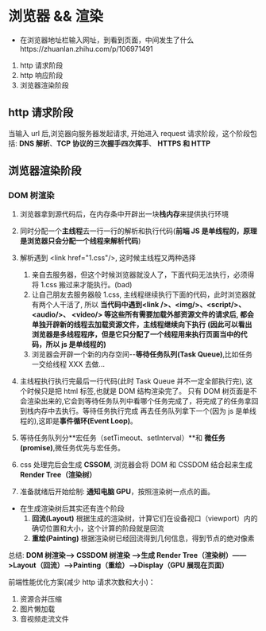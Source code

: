 # 浏览器 && 渲染

-   在浏览器地址栏输入网址，到看到页面，中间发生了什么https://zhuanlan.zhihu.com/p/106971491

1. http 请求阶段
2. http 响应阶段
3. 浏览器渲染阶段

## http 请求阶段

当输入 url 后,浏览器向服务器发起请求, 开始进入 request 请求阶段，这个阶段包括: **DNS 解析**、**TCP 协议的三次握手四次挥手**、
**HTTPS 和 HTTP**

## 浏览器渲染阶段

### DOM 树渲染

1. 浏览器拿到源代码后，在内存条中开辟出一块**栈内存**来提供执行环境

2. 同时分配一个**主线程**去一行一行的解析和执行代码(**前端 JS 是单线程的，原理是浏览器只会分配一个线程来解析代码**)

3. 解析遇到 \<link href="1.css"/>, 这时候主线程又两种选择

    1. 亲自去服务器，但这个时候浏览器就没人了，下面代码无法执行，必须得将 1.css 搬过来才能执行。(bad)
    2. 让自己朋友去服务器般 1.css, 主线程继续执行下面的代码，此时浏览器就有两个人干活了, 所以
       **当代码中遇到\<link />、\<img/>、\<script/>、\<audio/>、 \<video/> 等这些所有需要加载外部资源文件的请求后,
       都会单独开辟新的线程去加载资源文件，主线程继续向下执行**
       **(因此可以看出浏览器是多线程程序，但是它只分配了一个线程用来执行页面当中的代码，所以 js 是单线程的)**
    3. 浏览器会开辟一个新的内存空间--**等待任务队列(Task Queue)**,比如任务一交给线程 XXX 去做...

4. 主线程执行执行完最后一行代码(此时 Task Queue 并不一定全部执行完), 这个时候只是把 html 标签,也就是 DOM 结构渲染完了。
   只有 DOM 树页面是不会渲染出来的,它会到等待任务队列中看哪个任务完成了，将完成了的任务拿回到栈内存中去执行。等待任务执行完成
   再去任务队列拿下一个(因为 js 是单线程的),这即是**事件循环(Event Loop)**。

5. 等待任务队列分**宏任务（setTimeout、setInterval）**和 **微任务(promise)**,微任务优先与宏任务。

6. css 处理完后会生成 **CSSOM**, 浏览器会将 DOM 和 CSSDOM 结合起来生成**Render Tree（渲染树）**

7. 准备就绪后开始绘制: **通知电脑 GPU**，按照渲染树一点点的画。

-   在生成渲染树后其实还有连个阶段
    1. **回流(Layout)** 根据生成的渲染树，计算它们在设备视口（viewport）内的确切位置和大小，这个计算的阶段就是回流
    2. **重绘(Painting)** 根据渲染树已经回流得到几何信息，得到节点的绝对像素

总结:
**DOM 树渲染——> CSSDOM 树渲染 ——>生成 Render Tree（渲染树）——>Layout（回流）——>Painting（重绘）——>Display（GPU 展现在页面）**

前端性能优化方案(减少 http 请求次数和大小)：

1. 资源合并压缩
2. 图片懒加载
3. 音视频走流文件
